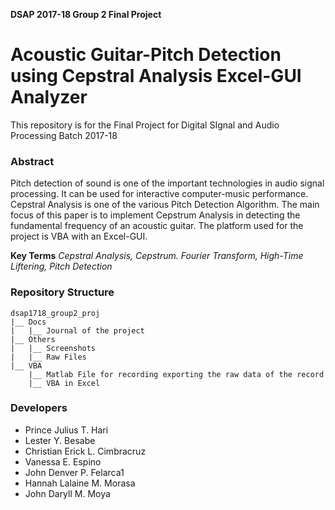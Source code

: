 **DSAP 2017-18 Group 2 Final Project**

# Acoustic Guitar-Pitch Detection using Cepstral Analysis Excel-GUI Analyzer
This repository is for the Final Project for Digital SIgnal and Audio Processing Batch 2017-18

### Abstract
Pitch detection of sound is one of the important technologies in audio signal processing. It can be used for interactive computer-music performance. Cepstral Analysis is one of the various Pitch Detection Algorithm. The main focus of this paper is to implement Cepstrum Analysis in detecting the fundamental frequency of an acoustic guitar. The platform used for the project is VBA with an Excel-GUI.

**Key Terms**
*Cepstral Analysis, Cepstrum. Fourier Transform, High-Time Liftering, Pitch Detection*


### Repository Structure
    dsap1718_group2_proj
    |__ Docs
    |   |__ Journal of the project
    |__ Others
    |   |__ Screenshots
    |   |__ Raw Files
    |__ VBA
        |__ Matlab File for recording exporting the raw data of the record
        |__ VBA in Excel

### Developers
- Prince Julius T. Hari
- Lester Y. Besabe
- Christian Erick L. Cimbracruz
- Vanessa E. Espino
- John Denver P. Felarca1
- Hannah Lalaine M. Morasa
- John Daryll M. Moya
